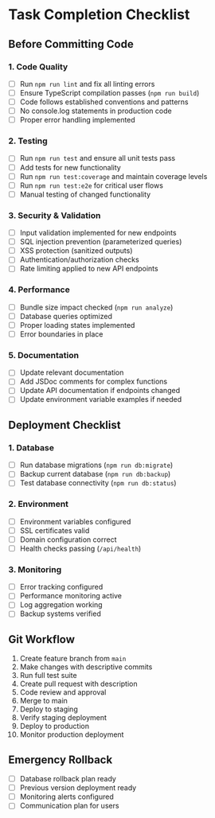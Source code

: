 # Task Completion Checklist

## Before Committing Code

### 1. Code Quality

- [ ] Run `npm run lint` and fix all linting errors
- [ ] Ensure TypeScript compilation passes (`npm run build`)
- [ ] Code follows established conventions and patterns
- [ ] No console.log statements in production code
- [ ] Proper error handling implemented

### 2. Testing

- [ ] Run `npm run test` and ensure all unit tests pass
- [ ] Add tests for new functionality
- [ ] Run `npm run test:coverage` and maintain coverage levels
- [ ] Run `npm run test:e2e` for critical user flows
- [ ] Manual testing of changed functionality

### 3. Security & Validation

- [ ] Input validation implemented for new endpoints
- [ ] SQL injection prevention (parameterized queries)
- [ ] XSS protection (sanitized outputs)
- [ ] Authentication/authorization checks
- [ ] Rate limiting applied to new API endpoints

### 4. Performance

- [ ] Bundle size impact checked (`npm run analyze`)
- [ ] Database queries optimized
- [ ] Proper loading states implemented
- [ ] Error boundaries in place

### 5. Documentation

- [ ] Update relevant documentation
- [ ] Add JSDoc comments for complex functions
- [ ] Update API documentation if endpoints changed
- [ ] Update environment variable examples if needed

## Deployment Checklist

### 1. Database

- [ ] Run database migrations (`npm run db:migrate`)
- [ ] Backup current database (`npm run db:backup`)
- [ ] Test database connectivity (`npm run db:status`)

### 2. Environment

- [ ] Environment variables configured
- [ ] SSL certificates valid
- [ ] Domain configuration correct
- [ ] Health checks passing (`/api/health`)

### 3. Monitoring

- [ ] Error tracking configured
- [ ] Performance monitoring active
- [ ] Log aggregation working
- [ ] Backup systems verified

## Git Workflow

1. Create feature branch from `main`
2. Make changes with descriptive commits
3. Run full test suite
4. Create pull request with description
5. Code review and approval
6. Merge to main
7. Deploy to staging
8. Verify staging deployment
9. Deploy to production
10. Monitor production deployment

## Emergency Rollback

- [ ] Database rollback plan ready
- [ ] Previous version deployment ready
- [ ] Monitoring alerts configured
- [ ] Communication plan for users
